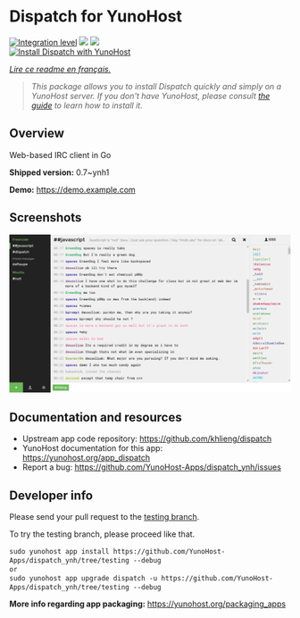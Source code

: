 <!--
N.B.: This README was automatically generated by https://github.com/YunoHost/apps/tree/master/tools/README-generator
It shall NOT be edited by hand.
-->

# Dispatch for YunoHost

[![Integration level](https://dash.yunohost.org/integration/dispatch.svg)](https://dash.yunohost.org/appci/app/dispatch) ![](https://ci-apps.yunohost.org/ci/badges/dispatch.status.svg) ![](https://ci-apps.yunohost.org/ci/badges/dispatch.maintain.svg)  
[![Install Dispatch with YunoHost](https://install-app.yunohost.org/install-with-yunohost.svg)](https://install-app.yunohost.org/?app=dispatch)

*[Lire ce readme en français.](./README_fr.md)*

> *This package allows you to install Dispatch quickly and simply on a YunoHost server.
If you don't have YunoHost, please consult [the guide](https://yunohost.org/#/install) to learn how to install it.*

## Overview

Web-based IRC client in Go

**Shipped version:** 0.7~ynh1

**Demo:** https://demo.example.com

## Screenshots

![](./doc/screenshots/screenshot.png)

## Documentation and resources

* Upstream app code repository: https://github.com/khlieng/dispatch
* YunoHost documentation for this app: https://yunohost.org/app_dispatch
* Report a bug: https://github.com/YunoHost-Apps/dispatch_ynh/issues

## Developer info

Please send your pull request to the [testing branch](https://github.com/YunoHost-Apps/dispatch_ynh/tree/testing).

To try the testing branch, please proceed like that.
```
sudo yunohost app install https://github.com/YunoHost-Apps/dispatch_ynh/tree/testing --debug
or
sudo yunohost app upgrade dispatch -u https://github.com/YunoHost-Apps/dispatch_ynh/tree/testing --debug
```

**More info regarding app packaging:** https://yunohost.org/packaging_apps